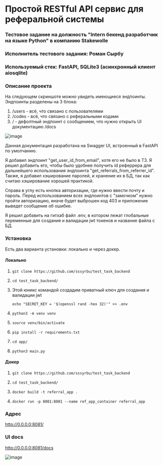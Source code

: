 # Простой RESTful API сервис для реферальной системы
### Тестовое задание на должность "Intern бекенд разработчик на языке Python" в компанию Stakewolle
### Исполнитель тестового задания: Роман Сырбу
### Используемый стек: FastAPI, SQLite3 (асинхронный клиент aiosqlite)

### Описание проекта
На следующем скриншоте можно увидеть имеющиеся эндпоинты. 
Эндпоинты разделены на 3 блока:
1. /users - всё, что связано с пользователями
2. /codes - всё, что связано с реферальными кодами
3. / - дефолтный эндпоинт с сообщением, что нужно открыть UI документацию /docs
   
![image](https://github.com/sssyrbu/test_task_backend/assets/68150627/6e010535-bfd3-42bf-a6d9-83f10eaa70bd)

Данная документация разработана на Swagger UI, встроенный в FastAPI по умолчанию.

Я добавил эндпоинт "get_user_id_from_email", хотя его не было в ТЗ. Я решил добавить его, чтобы было удобнее получить id реферрера для дальнейшего использования эндпоинта "get_referrals_from_referrer_id". Также, я добавил хэширование паролей, и хранение их в БД, так как считаю хэширование хорошей практикой.

Справа в углу есть кнопка авторизации, где нужно ввести почту и пароль. Перед использованием всех эндпоинтов с "замочком" нужно пройти авторизацию, иначе будет выброшен код 403 и приложение выведет сообщение об ошибке.

Я решил добавить на гитхаб файл .env, в котором лежат глобальные переменные для создания и валидации jwt токенов и название файла с БД.

### Установка
Есть два варианта установки: локально и через докер.
#### Локально
1. ```
   git clone https://github.com/sssyrbu/test_task_backend
   ```
2. ```
   cd test_task_backend/
   ```
3. Этой юникс командой создадим приватный ключ для создания и валидации jwt
   ```
   echo "SECRET_KEY = '$(openssl rand -hex 32)'" >> .env
   ```  
5. ```
   python3 -m venv venv
   ```
6. ```
   source venv/bin/activate
   ```
7. ```
   pip install -r requirements.txt
   ```
8. ```
   cd app/
   ```
9. ```
   python3 main.py
   ```

#### Докер
1. ```
   git clone https://github.com/sssyrbu/test_task_backend
   ```
2. ```
   cd test_task_backend/
   ```
3. ```
   docker build -t referral_app .
   ```   
4. ```
   docker run -p 8081:8081 --name ref_app_container referral_app
   ```

### Адрес
http://0.0.0.0:8081/
### UI docs
http://0.0.0.0:8081/docs


![image](https://github.com/sssyrbu/test_task_backend/assets/68150627/77dcb94a-fcf3-4d27-bd75-42248e3d566d)
